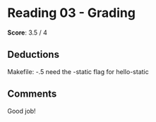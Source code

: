 Reading 03 - Grading
====================

**Score**: 3.5 / 4

Deductions
----------
Makefile: -.5 need the -static flag for hello-static

Comments
--------
Good job!
